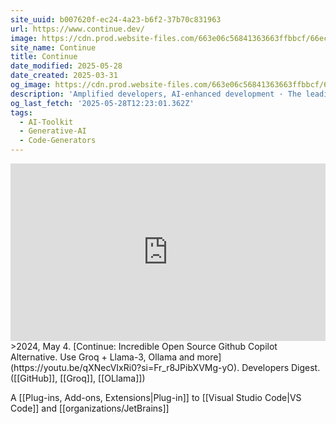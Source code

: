 ```yaml
---
site_uuid: b007620f-ec24-4a23-b6f2-37b70c831963
url: https://www.continue.dev/
image: https://cdn.prod.website-files.com/663e06c56841363663ffbbcf/66ec6feca7bf0098d3110173_social%20card%402x.webp
site_name: Continue
title: Continue
date_modified: 2025-05-28
date_created: 2025-03-31
og_image: https://cdn.prod.website-files.com/663e06c56841363663ffbbcf/66ec6feca7bf0098d3110173_social%20card%402x.webp
description: 'Amplified developers, AI-enhanced development · The leading open-source AI code assistant. You can connect any models and any context to build custom autocomplete and chat experiences inside the IDE'
og_last_fetch: '2025-05-28T12:23:01.362Z'
tags:
  - AI-Toolkit
  - Generative-AI
  - Code-Generators
---
```


<iframe 
  style="aspect-ratio:16/9;width:100%;height:auto" 
  src="https://www.youtube.com/embed/qXNecVIxRi0?si=Fr_r8JPibXVMg-yO" 
  title="YouTube video player" 
  frameborder="0" 
  allow="accelerometer; autoplay; clipboard-write; encrypted-media; gyroscope; picture-in-picture; web-share" 
  referrerpolicy="strict-origin-when-cross-origin" 
  allowfullscreen
></iframe>
>2024, May 4. [Continue: Incredible Open Source Github Copilot Alternative. Use Groq + Llama-3, Ollama and more](https://youtu.be/qXNecVIxRi0?si=Fr_r8JPibXVMg-yO). Developers Digest. ([[GitHub]], [[Groq]], [[OLlama]])

A [[Plug-ins,  Add-ons,  Extensions|Plug-in]] to [[Visual Studio Code|VS Code]] and [[organizations/JetBrains]]

